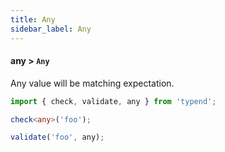 ```yaml
---
title: Any
sidebar_label: Any
---
```


#### any > `Any`

Any value will be matching expectation.

```ts
import { check, validate, any } from 'typend';

check<any>('foo');

validate('foo', any);
```